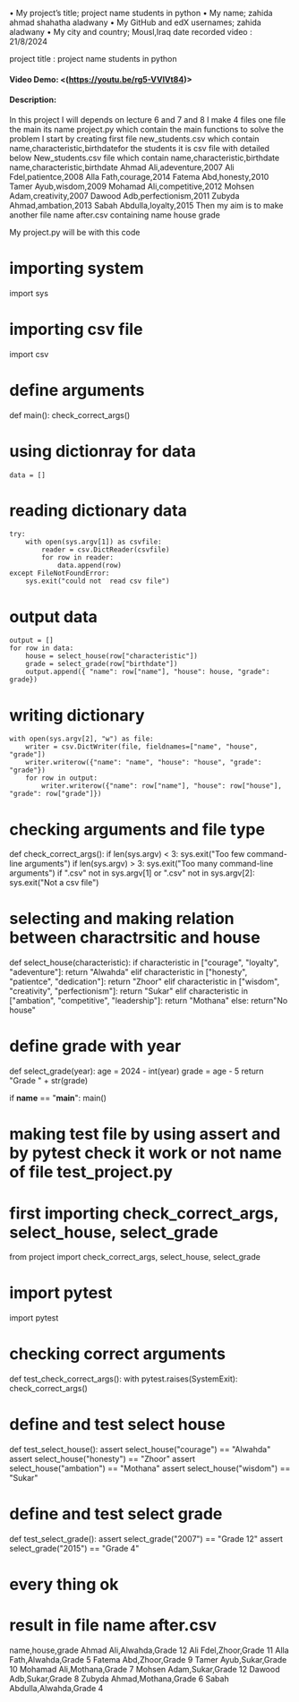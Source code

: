 •	My project’s title; project name students in python
•	My name; zahida ahmad shahatha aladwany
•	My GitHub and edX usernames; zahida aladwany
•	My city and country; Mousl,Iraq
    date recorded video : 21/8/2024

 project title : project name students in python
#### Video Demo:  <(https://youtu.be/rg5-VVlVt84)>

#### Description:
In this project I will  depends on lecture 6 and 7 and 8 I make 4 files one file the main  its name project.py which contain the main functions to solve the problem  I start by creating  first file new_students.csv which contain name,characteristic,birthdatefor the students  it is csv file with detailed below
New_students.csv file which contain  name,characteristic,birthdate
name,characteristic,birthdate
Ahmad Ali,adeventure,2007
Ali Fdel,patientce,2008
Alla Fath,courage,2014
Fatema Abd,honesty,2010
Tamer Ayub,wisdom,2009
Mohamad Ali,competitive,2012
Mohsen Adam,creativity,2007
Dawood Adb,perfectionism,2011
Zubyda Ahmad,ambation,2013
Sabah Abdulla,loyalty,2015
Then my aim is to make another file name after.csv containing  name  house grade


My project.py will be with this code

# importing system
import sys
# importing csv file
import csv
# define arguments
def main():
    check_correct_args()
# using dictionray for data
    data = []
 # reading  dictionary data
    try:
        with open(sys.argv[1]) as csvfile:
            reader = csv.DictReader(csvfile)
            for row in reader:
                data.append(row)
    except FileNotFoundError:
        sys.exit("could not  read csv file")
  # output data
    output = []
    for row in data:
        house = select_house(row["characteristic"])
        grade = select_grade(row["birthdate"])
        output.append({ "name": row["name"], "house": house, "grade": grade})
  # writing dictionary
    with open(sys.argv[2], "w") as file:
        writer = csv.DictWriter(file, fieldnames=["name", "house", "grade"])
        writer.writerow({"name": "name", "house": "house", "grade": "grade"})
        for row in output:
            writer.writerow({"name": row["name"], "house": row["house"], "grade": row["grade"]})
# checking arguments and file type
def check_correct_args():
    if len(sys.argv) < 3:
       sys.exit("Too few command-line arguments")
    if len(sys.argv) > 3:
        sys.exit("Too many command-line arguments")
    if ".csv" not in sys.argv[1] or ".csv" not in sys.argv[2]:
        sys.exit("Not a csv file")

# selecting and making relation between charactrsitic and house
def select_house(characteristic):
    if characteristic in ["courage", "loyalty", "adeventure"]:
        return "Alwahda"
    elif characteristic in ["honesty", "patientce", "dedication"]:
        return "Zhoor"
    elif characteristic in ["wisdom", "creativity", "perfectionism"]:
        return "Sukar"
    elif characteristic in ["ambation", "competitive", "leadership"]:
        return "Mothana"
    else:
        return"No house"

# define grade with year
def select_grade(year):
    age = 2024 - int(year)
    grade = age - 5
    return "Grade " + str(grade)

if __name__ == "__main__":
    main()

# making test file by using assert and by  pytest check it work or not name of file test_project.py
# first importing check_correct_args, select_house, select_grade
from project import check_correct_args, select_house, select_grade
# import pytest
import pytest
# checking correct arguments
def test_check_correct_args():
    with pytest.raises(SystemExit):
         check_correct_args()

# define and test select house
def test_select_house():
    assert select_house("courage") == "Alwahda"
    assert select_house("honesty") == "Zhoor"
    assert select_house("ambation") == "Mothana"
    assert select_house("wisdom") == "Sukar"

# define and test select grade
def test_select_grade():
    assert select_grade("2007") == "Grade 12"
    assert select_grade("2015") == "Grade 4"
# every thing ok
# result in file name after.csv
name,house,grade
Ahmad Ali,Alwahda,Grade 12
Ali Fdel,Zhoor,Grade 11
Alla Fath,Alwahda,Grade 5
Fatema Abd,Zhoor,Grade 9
Tamer Ayub,Sukar,Grade 10
Mohamad Ali,Mothana,Grade 7
Mohsen Adam,Sukar,Grade 12
Dawood Adb,Sukar,Grade 8
Zubyda Ahmad,Mothana,Grade 6
Sabah Abdulla,Alwahda,Grade 4


